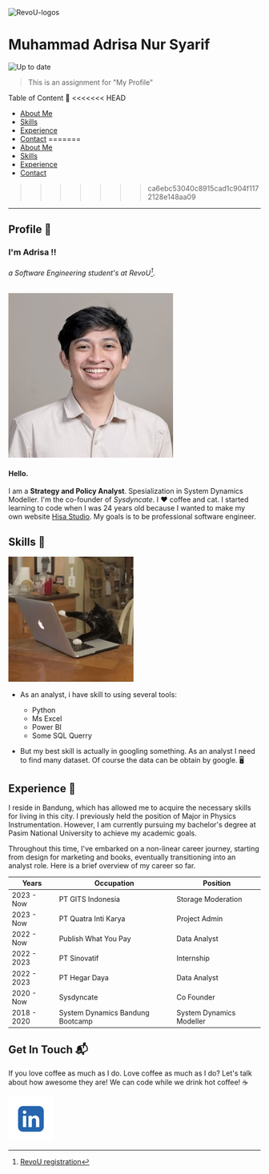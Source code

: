 <!-- RevoU Logos -->
![RevoU-logos](https://pkk.uma.ac.id/wp-content/uploads/2023/06/revo.png "RevoU Logos")
<!-- { width="20%" style="display: block; margin: 0 auto; max-height: 300px;"} -->

<!-- Header md file -->

# Muhammad Adrisa Nur Syarif
![Up to date](https://github.com/ikatyang/emoji-cheat-sheet/workflows/Up%20to%20Date/badge.svg)

<!-- Purpose -->
> This is an assignment for "My Profile"

<!-- Navigation -->
Table of Content :memo:
<<<<<<< HEAD
-  [About Me](#Profile "About Me")
-  [Skills](#Skills-:briefcase: "My Skills")
-  [Experience](#Experience-:rocket: "My Experience")
-  [Contact](#Get-In-Touch-:mailbox_with_mail: "My Contact")
=======
-  [About Me](#Profile-triangular_flag_on_post "About Me")
-  [Skills](#Skills-briefcase "My Skills")
-  [Experience](#Experience-rocket "My Experience")
-  [Contact](#Get-In-Touch-mailbox_with_mail "My Contact")
>>>>>>> ca6ebc53040c8915cad1c904f1172128e148aa09

---

<!-- Content 1: About Me -->

## Profile :triangular_flag_on_post:
### I'm Adrisa 	:bangbang:

###### a Software Engineering student's at RevoU[^1].

<!-- Footnote RevoU site -->
[^1]: [RevoU registration](https://revou.co/software-engineering?&eid=1697019632813&targeting=1&cat=D&x6=K)

<!-- Profile image -->
![Photos](./assets/profile-img.jpg "Muhammad Adrisa Nur Syarif")
<!-- { width="50%" style="display: block; margin: 0 auto; max-height: 300px; object-fit: cover; object-position: center; border-radius: 10px;"} -->

#### Hello. 
<!-- {style="text-align: center;"} -->

<!-- About me -->
I am a **Strategy and Policy Analyst**. Spesialization in System Dynamics Modeller. I'm the co-founder of *Sysdyncate*. I :heart: coffee and cat. I started learning to code when I was 24 years old because I wanted to make my own website [Hisa Studio](https://www.hisastudio.com/ "Hisa Studio Site"). My goals is to be professional software engineer.


<!-- My Skills -->

## Skills :briefcase:
![Cat-Typing](./assets/cat-typing.gif "Cat Typing")
- As an analyst, i have skill to using several tools:
  - Python
  - Ms Excel
  - Power BI
  - Some SQL Querry

- But my best skill is actually in googling something. As an analyst I need to find many dataset. Of course the data can be obtain by google. :desktop_computer:

## Experience :rocket:

I reside in Bandung, which has allowed me to acquire the necessary skills for living in this city. I previously held the position of Major in Physics Instrumentation. However, I am currently pursuing my bachelor's degree at Pasim National University to achieve my academic goals.

Throughout this time, I've embarked on a non-linear career journey, starting from design for marketing and books, eventually transitioning into an analyst role. Here is a brief overview of my career so far.

|Years|Occupation|Position| 
|-----------|--------|-------|
|2023 - Now | PT GITS Indonesia | Storage Moderation |
|2023 - Now | PT Quatra Inti Karya | Project Admin |
|2022 - Now | Publish What You Pay | Data Analyst |
|2022 - 2023 | PT Sinovatif | Internship |
|2022 - 2023 | PT Hegar Daya | Data Analyst |
|2020 - Now | Sysdyncate | Co Founder |
|2018 - 2020 | System Dynamics Bandung Bootcamp | System Dynamics Modeller |

## Get In Touch :mailbox_with_mail:
If you love coffee as much as I do. 
Love coffee as much as I do? Let's talk about how awesome they are! We can code while we drink hot coffee! :coffee:

[![linked-in](./assets/linkedin-logo.jpg)](https://www.linkedin.com/in/adrisa-syarif/)
